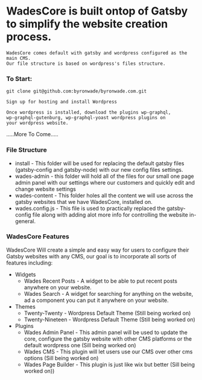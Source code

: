 # WadesCore is built ontop of Gatsby to simplify the website creation process. 

```
WadesCore comes default with gatsby and wordpress configured as the main CMS.
Our file structure is based on wordpress's files structure.
```

### To Start:
```
git clone git@github.com:byronwade/byronwade.com.git
```

```
Sign up for hosting and install Wordpress
```

```
Once wordpress is installed, download the plugins wp-graphql, 
wp-graphql-gutenburg, wp-graphql-yoast wordpress plugins on 
your wordpress website.
```

.....More To Come.....


### File Structure
- install - This folder will be used for replacing the default gatsby files (gatsby-config and gatsby-node) with our new config files settings.
- wades-admin - this folder will hold all of the files for our small one page admin panel with our settings where our customers and quickly edit and change website settings
- wades-content - This folder holes all the content we will use across the gatsby websites that we have WadesCore, installed on.
- wades.config.js - This file is used to practically replaced the gatsby-config file along with adding alot more info for controlling the website in-general.

### WadesCore Features
WadesCore Will create a simple and easy way for users to configure their Gatsby websites with any CMS, our goal is to incorporate all sorts of features including:
- Widgets
    - Wades Recent Posts - A widget to be able to put recent posts anywhere on your website.
    - Wades Search - A widget for searching for anything on the website, ad a component you can put it anywhere on your website.
- Themes 
    - Twenty-Twenty - Wordpress Default Theme (Still being worked on)
    - Twenty-Nineteen - Wordpress Default Theme (Still being worked on)
- Plugins
    - Wades Admin Panel - This admin panel will be used to update the core, configure the gatsby website with other CMS platforms or the default wordpress one (Sill being worked on)
    - Wades CMS - This plugin will let users use our CMS over other cms options (Sill being worked on)
    - Wades Page Builder - This plugin is just like wix but better (Sill being worked on))
